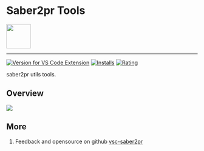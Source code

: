 # Saber2pr Tools

<img height="64px" src="https://cdn.jsdelivr.net/gh/saber2pr/MyWeb@master/resource/image/vsc-saber2pr-logo.png" />

---

[![Version for VS Code Extension](https://vsmarketplacebadge.apphb.com/version-short/saber2pr.vsc-saber2pr.svg?logo=visual-studio-code)](https://marketplace.visualstudio.com/items?itemName=saber2pr.vsc-saber2pr) [![Installs](https://vsmarketplacebadge.apphb.com/installs/saber2pr.vsc-saber2pr.svg)](https://marketplace.visualstudio.com/items?itemName=saber2pr.vsc-saber2pr) [![Rating](https://vsmarketplacebadge.apphb.com/rating/saber2pr.vsc-saber2pr.svg)](https://marketplace.visualstudio.com/items?itemName=saber2pr.vsc-saber2pr)

saber2pr utils tools.

## Overview

![](https://cdn.jsdelivr.net/gh/saber2pr/MyWeb@master/resource/image/220130-vsc-saber2pr-menu.png)

## More

1. Feedback and opensource on github [vsc-saber2pr](https://github.com/Saber2pr/vsc-saber2pr)
